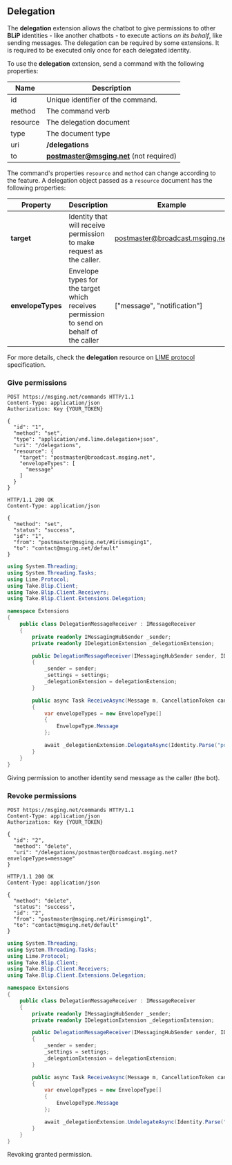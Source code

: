 ## Delegation

The **delegation** extension allows the chatbot to give permissions to other **BLiP** identities - like another chatbots - to execute actions *on its behalf*, like sending messages. The delegation can be required by some extensions. It is required to be executed only once for each delegated identity.

To use the **delegation** extension, send a command with the following properties:

| Name | Description |
|---------------------------------|--------------|
| id    | Unique identifier of the command.   |
| method    | The command verb  |
| resource | The delegation document |
| type | The document type |
| uri    | **/delegations**   |
| to     | **postmaster@msging.net** (not required) |

The command's properties `resource` and `method` can change according to the feature.
A delegation object passed as a `resource` document has the following properties:

| Property     | Description                                                        | Example |
|--------------|--------------------------------------------------------------------|---------|
| **target** | Identity that will receive permission to make request as the caller. | postmaster@broadcast.msging.net |
| **envelopeTypes**   | Envelope types for the target which receives permission to send on behalf of the caller  | ["message", "notification"] |

For more details, check the **delegation** resource on [LIME protocol](http://limeprotocol.org/resources.html#delegation) specification.

### Give permissions

```http
POST https://msging.net/commands HTTP/1.1
Content-Type: application/json
Authorization: Key {YOUR_TOKEN}

{  
  "id": "1",
  "method": "set",
  "type": "application/vnd.lime.delegation+json",
  "uri": "/delegations",
  "resource": {  
    "target": "postmaster@broadcast.msging.net",
    "envelopeTypes": [  
      "message"
    ]
  }
}
```
```http
HTTP/1.1 200 OK
Content-Type: application/json

{
  "method": "set",
  "status": "success",
  "id": "1",
  "from": "postmaster@msging.net/#irismsging1",
  "to": "contact@msging.net/default"
}
```

```csharp
using System.Threading;
using System.Threading.Tasks;
using Lime.Protocol;
using Take.Blip.Client;
using Take.Blip.Client.Receivers;
using Take.Blip.Client.Extensions.Delegation;

namespace Extensions
{
    public class DelegationMessageReceiver : IMessageReceiver
    {
        private readonly IMessagingHubSender _sender;
        private readonly IDelegationExtension _delegationExtension;

        public DelegationMessageReceiver(IMessagingHubSender sender, IDelegationExtension delegationExtension)
        {
            _sender = sender;
            _settings = settings;
            _delegationExtension = delegationExtension;
        }

        public async Task ReceiveAsync(Message m, CancellationToken cancellationToken)
        {
            var envelopeTypes = new EnvelopeType[]
            {
                EnvelopeType.Message
            };

            await _delegationExtension.DelegateAsync(Identity.Parse("postmaster@broadcast.msging.net"), envelopeTypes, cancellationToken);
        }
    }
}
```

Giving permission to another identity send message as the caller (the bot).

### Revoke permissions
```http
POST https://msging.net/commands HTTP/1.1
Content-Type: application/json
Authorization: Key {YOUR_TOKEN}

{  
  "id": "2",
  "method": "delete",
  "uri": "/delegations/postmaster@broadcast.msging.net?envelopeTypes=message"
}
```

```http
HTTP/1.1 200 OK
Content-Type: application/json

{
  "method": "delete",
  "status": "success",
  "id": "2",
  "from": "postmaster@msging.net/#irismsging1",
  "to": "contact@msging.net/default"
}
```

```csharp
using System.Threading;
using System.Threading.Tasks;
using Lime.Protocol;
using Take.Blip.Client;
using Take.Blip.Client.Receivers;
using Take.Blip.Client.Extensions.Delegation;

namespace Extensions
{
    public class DelegationMessageReceiver : IMessageReceiver
    {
        private readonly IMessagingHubSender _sender;
        private readonly IDelegationExtension _delegationExtension;

        public DelegationMessageReceiver(IMessagingHubSender sender, IDelegationExtension delegationExtension)
        {
            _sender = sender;
            _settings = settings;
            _delegationExtension = delegationExtension;
        }

        public async Task ReceiveAsync(Message m, CancellationToken cancellationToken)
        {
            var envelopeTypes = new EnvelopeType[]
            {
                EnvelopeType.Message
            };

            await _delegationExtension.UndelegateAsync(Identity.Parse("postmaster@broadcast.msging.net"), envelopeTypes, cancellationToken);
        }
    }
}
```

Revoking granted permission.